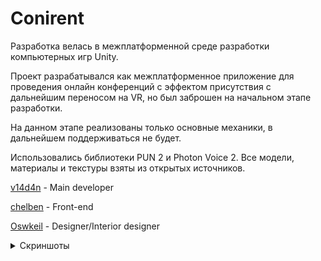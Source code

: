 # Conirent
Разработка велась в межплатформенной среде разработки компьютерных игр Unity.

Проект разрабатывался как межплатформенное приложение для проведения онлайн конференций с эффектом присутствия с дальнейшим переносом на VR, но был заброшен на начальном этапе разработки.

На данном этапе реализованы только основные механики, в дальнейшем поддерживаться не будет.

Использовались библиотеки PUN 2 и Photon Voice 2. Все модели, материалы и текстуры взяты из открытых источников.

[v14d4n](https://github.com/v14d4n) - Main developer

[chelben](https://github.com/chelben) - Front-end

[Oswkeil](https://github.com/Oswkeil) - Designer/Interior designer


<details>
  <summary>Скриншоты</summary>
  
![](https://user-images.githubusercontent.com/65820175/121238626-5b328d80-c8a9-11eb-8ad2-c13cd0cbe927.PNG)
![](https://user-images.githubusercontent.com/65820175/121238462-2f170c80-c8a9-11eb-93d5-595ab5d552fa.PNG)
![](https://user-images.githubusercontent.com/65820175/121239438-499db580-c8aa-11eb-827e-f437b28ef390.jpg)
  
</details>
